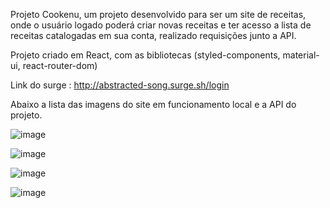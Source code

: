 Projeto Cookenu, um projeto desenvolvido para ser um site de receitas, onde o usuário logado poderá criar novas receitas e ter acesso a lista de receitas catalogadas em sua conta, realizado requisições junto a API.

Projeto criado em React, com as bibliotecas (styled-components, material-ui, react-router-dom)

Link do surge : http://abstracted-song.surge.sh/login

Abaixo a lista das imagens do site em funcionamento local e a API do projeto.


![image](https://user-images.githubusercontent.com/92761507/198465103-629b5db4-f5bf-4646-a0c2-4de05a4723c3.png)

![image](https://user-images.githubusercontent.com/92761507/198467237-b7910f65-8697-4b65-926d-6099e2d38314.png)

![image](https://user-images.githubusercontent.com/92761507/198466203-8262a0d6-600d-473e-b374-f6860493615b.png)

![image](https://user-images.githubusercontent.com/92761507/198465583-e9cabb0b-3022-4620-b2e6-5ffbdab0ac8d.png)
